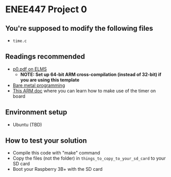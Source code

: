 # ENEE447 Project 0
## You're supposed to modify the following files
- `time.c`

## Readings recommended
- [p0.pdf on ELMS](https://umd.instructure.com/courses/1277187/files/folder/Lab%20Files%20Spring%202020/Project%200?preview=55362636)
  - **NOTE: Set up **64-bit** ARM cross-compilation (instead of 32-bit) if you are using this template**
- [Bare metal programming](https://github.com/dwelch67/raspberrypi/tree/master/baremetal)
- [This ARM doc](http://classweb.ece.umd.edu/enee447.S2019/ARM-Documentation/BCM2836-QA7.pdf) where you can learn how to make use of the timer on board

## Environment setup
- Ubuntu (TBD)

## How to test your solution
- Compile this code with "make" command
- Copy the files (not the folder) in `things_to_copy_to_your_sd_card` to your SD card
- Boot your Raspberry 3B+ with the SD card

